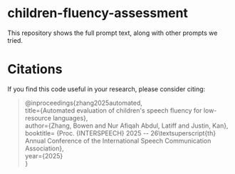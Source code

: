 # children-fluency-assessment
This repository shows the full prompt text, along with other prompts we tried. 

# Citations
If you find this code useful in your research, please consider citing:

> @inproceedings{zhang2025automated,  
>   title={Automated evaluation of children's speech fluency for low-resource languages},  
>   author={Zhang, Bowen and Nur Afiqah Abdul, Latiff and Justin, Kan},  
>   booktitle= {Proc. {INTERSPEECH} 2025 -- 26\textsuperscript{th} Annual Conference of the International Speech Communication Association},  
>   year={2025}  
> }

